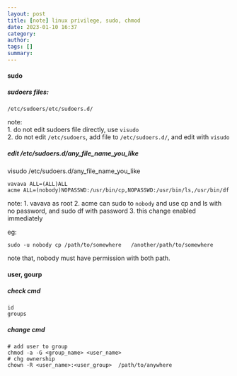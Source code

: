 ```yaml
---
layout: post
title: [note] linux privilege, sudo, chmod
date: 2023-01-10 16:37
category: 
author: 
tags: []
summary: 
---
```


#### sudo
##### sudoers files:
```
/etc/sudoers/etc/sudoers.d/
```
note:  
	1. do not edit sudoers file directly, use `visudo`  
	2. do not edit `/etc/sudoers`, add file to `/etc/sudoers.d/`, and edit with `visudo`  

##### edit /etc/sudoers.d/any_file_name_you_like
visudo /etc/sudoers.d/any_file_name_you_like
```
vavava ALL=(ALL)ALL                                       
acme ALL=(nobody)NOPASSWD:/usr/bin/cp,NOPASSWD:/usr/bin/ls,/usr/bin/df
```
note:
	1. vavava as root
	2. acme can sudo to `nobody` and use cp and ls with no password, and sudo df with password
	3. this change enabled immediately


eg:
```
sudo -u nobody cp /path/to/somewhere   /another/path/to/somewhere
```
note that, nobody must have permission with both path.


#### user, gourp
##### check cmd
```
id
groups
```
##### change cmd
```
# add user to group
chmod -a -G <group_name> <user_name>
# chg ownership
chown -R <user_name>:<user_group>  /path/to/anywhere
```

